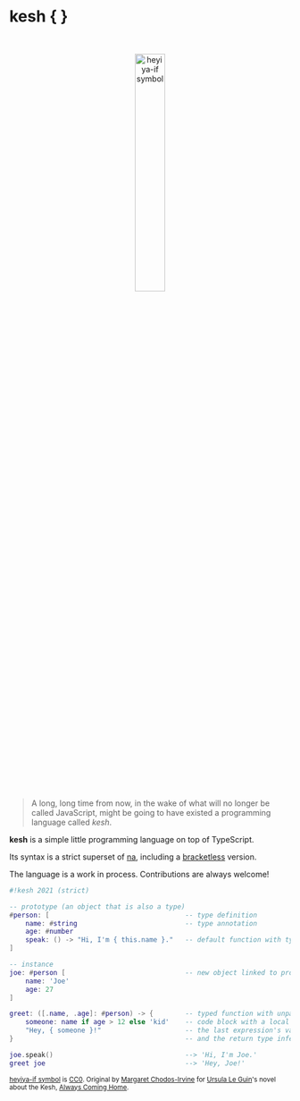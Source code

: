 # kesh { }

<p>&nbsp;</p>
<p align="center" width="100%"><img width="33%" alt="heyiya-if symbol" src="https://upload.wikimedia.org/wikipedia/commons/c/c2/Double_spirale.svg"></p>
<p>&nbsp;</p>

> A long, long time from now, in the wake of what will no longer be called JavaScript, might be going to have existed a programming language called _kesh_.

**kesh** is a simple little programming language on top of TypeScript.

Its syntax is a strict superset of [na](https://github.com/kesh-lang/na), including a [bracketless](./bracketless.md) version.

The language is a work in process. Contributions are always welcome!

```lua
#!kesh 2021 (strict)

-- prototype (an object that is also a type)
#person: [                                  -- type definition
    name: #string                           -- type annotation
    age: #number
    speak: () -> "Hi, I'm { this.name }."   -- default function with type inference
]

-- instance
joe: #person [                              -- new object linked to prototype
    name: 'Joe'
    age: 27
]

greet: ([.name, .age]: #person) -> {        -- typed function with unpacking of argument
    someone: name if age > 12 else 'kid'    -- code block with a local variable
    "Hey, { someone }!"                     -- the last expression's value is returned
}                                           -- and the return type inferred

joe.speak()                                 --> 'Hi, I'm Joe.'
greet joe                                   --> 'Hey, Joe!'
```

<sub>[heyiya-if symbol](https://commons.wikimedia.org/wiki/File:Double_spirale.svg) is [CC0](https://creativecommons.org/publicdomain/zero/1.0/). Original by [Margaret Chodos-Irvine](https://chodos-irvine.com/) for [Ursula Le Guin](https://www.ursulakleguin.com/)'s novel about the Kesh, [Always Coming Home](https://www.ursulakleguin.com/always-coming-home-book).</sub>
